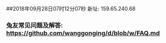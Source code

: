 ##2018年09月28日07时12分07秒 新址: 159.65.240.68
### 兔友常见问题及解答: https://github.com/wanggonging/d/blob/w/FAQ.md
